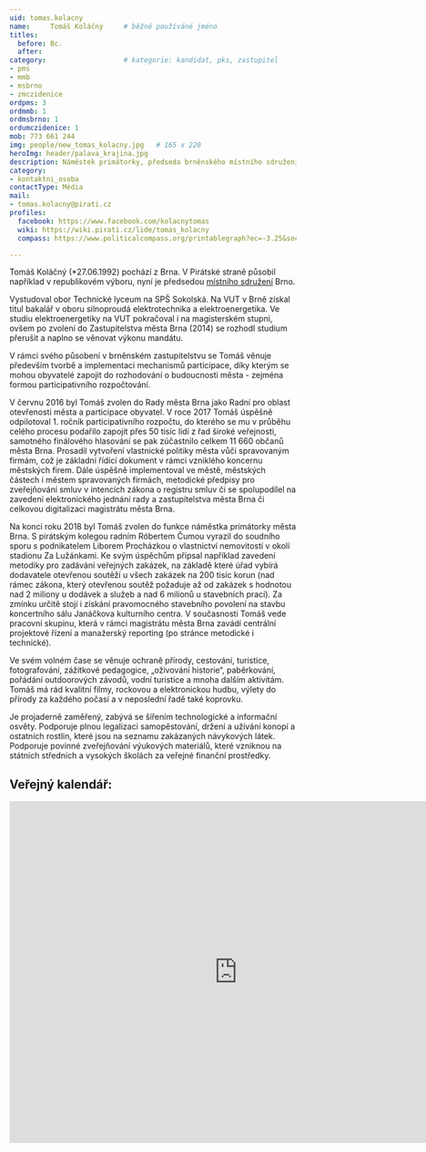 ```yaml
---
uid: tomas.kolacny
name:     Tomáš Koláčný  	# běžně používáné jméno
titles:
  before: Bc. 
  after:
category:                 	# kategorie: kandidat, pks, zastupitel
- pms
- mmb
- msbrno
- zmczidenice
ordpms: 3
ordmmb: 1
ordmsbrno: 1
ordumczidenice: 1
mob: 773 661 244
img: people/new_tomas_kolacny.jpg   # 165 x 220
heroImg: header/palava_krajina.jpg
description: Náměstek primátorky, předseda brněnského místního sdružení a vedoucí Mediálního odboru JMK # kratký popis, max 160 znaků
category:  
- kontaktni_osoba
contactType: Média
mail:
- tomas.kolacny@pirati.cz
profiles:
  facebook: https://www.facebook.com/kolacnytomas
  wiki: https://wiki.pirati.cz/lide/tomas_kolacny
  compass: https://www.politicalcompass.org/printablegraph?ec=-3.25&soc=-4.62

---
```


Tomáš Koláčný (*27.06.1992) pochází z Brna. V Pirátské straně působil například v republikovém výboru, nyní je předsedou [místního sdružení](https://wiki.pirati.cz/regiony/jiznimorava/brno/start) Brno. 

Vystudoval obor Technické lyceum na SPŠ Sokolská. Na VUT v Brně získal titul bakalář v oboru silnoproudá elektrotechnika a elektroenergetika. Ve studiu elektroenergetiky na VUT pokračoval i na magisterském stupni, ovšem po zvolení do Zastupitelstva města Brna (2014) se rozhodl studium přerušit a naplno se věnovat výkonu mandátu.

V rámci svého působení v brněnském zastupitelstvu se Tomáš věnuje především tvorbě a implementaci mechanismů participace, díky kterým se mohou obyvatelé zapojit do rozhodování o budoucnosti města - zejména formou participativního rozpočtování. 

V červnu 2016 byl Tomáš zvolen do Rady města Brna jako Radní pro oblast otevřenosti města a participace obyvatel. V roce 2017 Tomáš úspěšně odpilotoval 1. ročník participativního rozpočtu, do kterého se mu v průběhu celého procesu podařilo zapojit přes 50 tisíc lidí z řad široké veřejnosti, samotného finálového hlasování se pak zúčastnilo celkem 11 660 občanů města Brna. Prosadil vytvoření vlastnické politiky města vůči spravovaným firmám, což je základní řídící dokument v rámci vzniklého koncernu městských firem. Dále úspěšně implementoval ve městě, městských částech i městem spravovaných firmách, metodické předpisy pro zveřejňování smluv v intencích zákona o registru smluv či se spolupodílel na zavedení elektronického jednání rady a zastupitelstva města Brna či celkovou digitalizaci magistrátu města Brna. 

Na konci roku 2018 byl Tomáš zvolen do funkce náměstka primátorky města Brna. S pirátským kolegou radním Róbertem Čumou vyrazil do soudního sporu s podnikatelem Liborem Procházkou o vlastnictví nemovitostí v okolí stadionu Za Lužánkami. Ke svým úspěchům připsal například zavedení metodiky pro zadávání veřejných zakázek, na základě které úřad vybírá dodavatele otevřenou soutěží u všech zakázek na 200 tisíc korun (nad rámec zákona, který otevřenou soutěž požaduje až od zakázek s hodnotou nad 2 miliony u dodávek a služeb a nad 6 milionů u stavebních prací). Za zmínku určitě stojí i získání pravomocného stavebního povolení na stavbu koncertního sálu Janáčkova kulturního centra.  V současnosti Tomáš vede pracovní skupinu, která v rámci magistrátu města Brna zavádí centrální projektové řízení a manažerský reporting (po stránce metodické i technické).  

Ve svém volném čase se věnuje ochraně přírody, cestování, turistice, fotografování, zážitkové pedagogice, „oživování historie“, paběrkování, pořádání outdoorových závodů, vodní turistice a mnoha dalším aktivitám. Tomáš má rád kvalitní filmy, rockovou a elektronickou hudbu, výlety do přírody za každého počasí a v neposlední řadě také koprovku.

Je projaderně zaměřený, zabývá se šířením technologické a informační osvěty. Podporuje plnou legalizaci samopěstování, držení a užívání konopí a ostatních rostlin, které jsou na seznamu zakázaných návykových látek. Podporuje povinné zveřejňování výukových materiálů, které vzniknou na státních středních a vysokých školách za veřejné finanční prostředky.

## Veřejný kalendář:

<iframe src="https://calendar.google.com/calendar/embed?src=48j1q03ib8sslq1go8tst0v2oo%40group.calendar.google.com&ctz=Europe%2FPrague" style="border: 0" width="800" height="600" frameborder="0" scrolling="no"></iframe>
